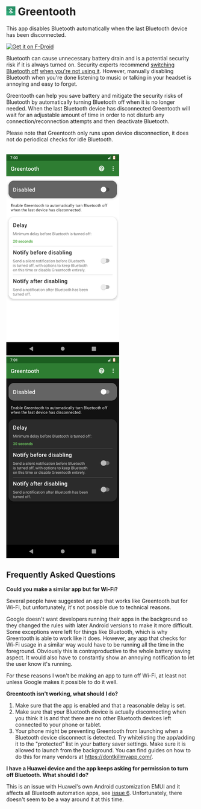 # <img src="fastlane/metadata/android/en-US/images/icon.png" width="24"> Greentooth

This app disables Bluetooth automatically when the last Bluetooth device has
been disconnected.

[<img src="https://fdroid.gitlab.io/artwork/badge/get-it-on.png"
  alt="Get it on F-Droid"
  height="80">](https://f-droid.org/en/packages/com.smilla.greentooth)
  

Bluetooth can cause unnecessary battery drain and is a potential security risk if
it is always turned on. Security experts recommend [switching Bluetooth off](https://www.webroot.com/us/en/resources/tips-articles/a-review-of-bluetooth-attacks-and-how-to-secure-mobile-workforce-devices) 
 [when you're not using it](https://www.wired.com/story/turn-off-bluetooth-security/).
 However, manually disabling Bluetooth when you're done listening to music or
 talking in your headset is annoying and easy to forget.

Greentooth can help you save battery and mitigate the security risks of Bluetooth
by automatically turning Bluetooth off when it is no longer needed. When the
last Bluetooth device has disconnected Greentooth will wait for an adjustable
amount of time in order to not disturb any connection/reconnection attempts and
then deactivate Bluetooth.

Please note that Greentooth only runs upon device disconnection, it does not do
periodical checks for idle Bluetooth.  
<br/> 

<div>
  <img src="fastlane/metadata/android/en-US/images/phoneScreenshots/1.png" width="300">
  <img src="fastlane/metadata/android/en-US/images/phoneScreenshots/2.png" width="300">
</div>

## Frequently Asked Questions
**Could you make a similar app but for Wi-Fi?**

Several people have suggested an app that works like Greentooth but for Wi-Fi, 
but unfortunately, it's not possible due to technical reasons.  

  Google doesn't want developers running their apps in the background so they
changed the rules with later Android versions to make it more difficult.
Some exceptions were left for things like Bluetooth, which is why Greentooth is
able to work like it does. However, any app that checks for Wi-Fi usage in a
similar way would have to be running all the time in the foreground. Obviously
this is contraproductive to the whole battery saving aspect. It would also have
to constantly show an annoying notification to let the user know it's running.  

  For these reasons I won't be making an app to turn off Wi-Fi,
at least not unless Google makes it possible to do it well.

**Greentooth isn't working, what should I do?**
1. Make sure that the app is enabled and that a reasonable delay is set.
2. Make sure that your Bluetooth device is actually disconnecting when you think it is and that there are no other Bluetooth devices left connected to your phone or tablet.
3. Your phone might be preventing Greentooth from launching when a Bluetooth device disconnect is detected. Try whitelisting the app/adding it to the "protected" list in your battery saver settings. Make sure it is allowed to launch from the background. You can find guides on how to do this for many vendors at https://dontkillmyapp.com/.

**I have a Huawei device and the app keeps asking for permission to turn off Bluetooth. What should I do?**

This is an issue with Huawei's own Android customization EMUI and it affects all Bluetooth automation apps, see [issue 6](https://www.gitlab.com/nbergman/greentooth/issues/6). Unfortunately, there doesn't seem to be a way around it at this time.

